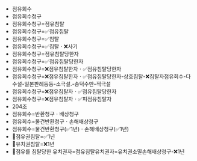 - 점유회수
- 점유회수청구
- 점유회수청구=점유침탈
- 점유회수청구=✅점유침탈
- 점유회수청구=✅침탈
- 점유회수청구=✅침탈ㆍ❌사기
- 점유회수청구=점유침탈당한자
- 점유회수청구=✅점유침탈당한자
- 점유회수청구=❌점유침탈한자ㆍ✅점유침탈당한자
- 점유회수청구=❌점유침탈한자ㆍ✅점유침탈당한자-상호침탈-❌침탈자점유회수-다수설-일본판례등등-소극설.-송덕수만-적극설
- 점유회수청구=❌점유침탈자ㆍ✅점유침탈당한자
- 점유회수청구=❌점유침탈자ㆍ✅피점유침탈자
- 204조
- 점유회수=반환청구ㆍ배상청구
- 점유회수=물건반환청구ㆍ손해배상청구
- 점유회수=물건반환청구(✅1년)ㆍ손해배상청구(✅1년)
- 📌점유권침탈=✅1년
- 📌유치권침탈=❌1년
- 📌점유를 침탈당한 유치권자=점유침탈유치권자=유치권소멸손해배상청구-❌1년